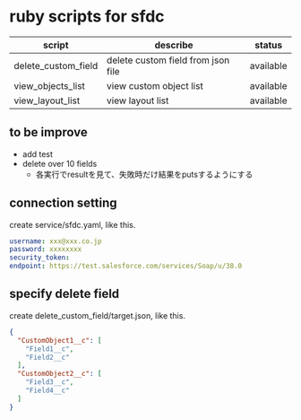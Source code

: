 # ruby scripts for sfdc
|script|describe|status|
|---|---|---|
|delete_custom_field|delete custom field from json file|available|
|view_objects_list|view custom object list|available|
|view_layout_list|view layout list|available|

## to be improve
+ add test
+ delete over 10 fields
  + 各実行でresultを見て、失敗時だけ結果をputsするようにする

## connection setting
create service/sfdc.yaml, like this.
```yaml
username: xxx@xxx.co.jp
password: xxxxxxxx
security_token: 
endpoint: https://test.salesforce.com/services/Soap/u/38.0
```

## specify delete field
create delete_custom_field/target.json, like this.
```json
{
  "CustomObject1__c": [
    "Field1__c",
    "Field2__c"
  ],
  "CustomObject2__c": [
    "Field3__c",
    "Field4__c"
  ]
}
```
